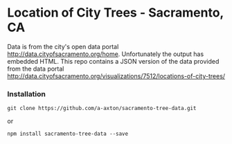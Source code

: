 # Location of City Trees - Sacramento, CA
Data is from the city's open data portal http://data.cityofsacramento.org/home. Unfortunately the output has embedded HTML. This repo contains a JSON version of the data provided from the data portal http://data.cityofsacramento.org/visualizations/7512/locations-of-city-trees/

### Installation

```
git clone https://github.com/a-axton/sacramento-tree-data.git
```

or

```
npm install sacramento-tree-data --save
```
